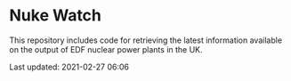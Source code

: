 # Nuke Watch

This repository includes code for retrieving the latest information available on the output of EDF nuclear power plants in the UK.

Last updated: 2021-02-27 06:06